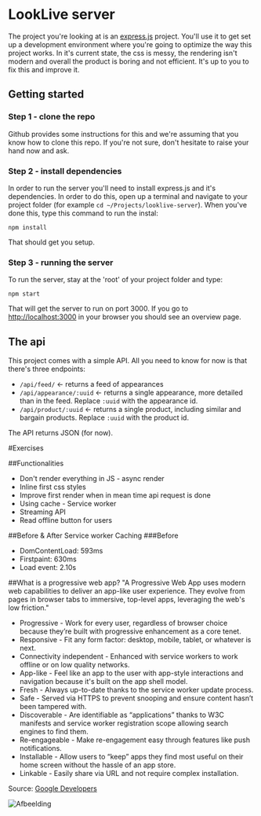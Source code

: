 # LookLive server

The project you're looking at is an [express.js](http://expressjs.com) project. You'll use it to get set up a development environment where you're
going to optimize the way this project works. In it's current state, the css is messy, the rendering isn't modern and
overall the product is boring and not efficient. It's up to you to fix this and improve it.

## Getting started

### Step 1 - clone the repo
Github provides some instructions for this and we're assuming that you know how to clone this repo. If you're not sure,
don't hesitate to raise your hand now and ask.

### Step 2 - install dependencies
In order to run the server you'll need to install express.js and it's dependencies. In order to do this, open up a 
terminal and navigate to your project folder (for example `cd ~/Projects/looklive-server`). When you've done this, type
this command to run the instal:

```
npm install
```

That should get you setup.

### Step 3 - running the server
To run the server, stay at the 'root' of your project folder and type:

```
npm start
```

That will get the server to run on port 3000. If you go to [http://localhost:3000](http://localhost:3000) in your browser
you should see an overview page.

## The api

This project comes with a simple API. All you need to know for now is that there's three endpoints:

* `/api/feed/` <- returns a feed of appearances
* `/api/appearance/:uuid` <- returns a single appearance, more detailed than in the feed. Replace `:uuid` with the 
appearance id.
* `/api/product/:uuid` <- returns a single product, including similar and bargain products. Replace `:uuid` with the 
product id.

The API returns JSON (for now).

#Exercises

##Functionalities
- Don't render everything in JS - async render
- Inline first css styles
- Improve first render when in mean time api request is done
- Using cache - Service worker
- Streaming API 
- Read offline button for users

##Before & After Service worker Caching
###Before
- DomContentLoad: 593ms
- Firstpaint: 630ms
- Load event: 2.10s


##What is a progressive web app?
"A Progressive Web App uses modern web capabilities to deliver an app-like user experience. They evolve from pages in browser tabs to immersive, top-level apps, leveraging the web's low friction."

- Progressive - Work for every user, regardless of browser choice because they’re built with progressive enhancement as a core tenet.
- Responsive - Fit any form factor: desktop, mobile, tablet, or whatever is next.
- Connectivity independent - Enhanced with service workers to work offline or on low quality networks.
- App-like - Feel like an app to the user with app-style interactions and navigation because it's built on the app shell model.
- Fresh - Always up-to-date thanks to the service worker update process.
- Safe - Served via HTTPS to prevent snooping and ensure content hasn’t been tampered with.
- Discoverable - Are identifiable as “applications” thanks to W3C manifests and service worker registration scope allowing search engines to find them.
- Re-engageable - Make re-engagement easy through features like push notifications.
- Installable - Allow users to “keep” apps they find most useful on their home screen without the hassle of an app store.
- Linkable - Easily share via URL and not require complex installation.

Source: [Google Developers](https://developers.google.com/web/progressive-web-apps)

![Afbeelding](https://addyosmani.com/assets/getting-started-pwa/pwa-general-ff-@1x.jpg)

